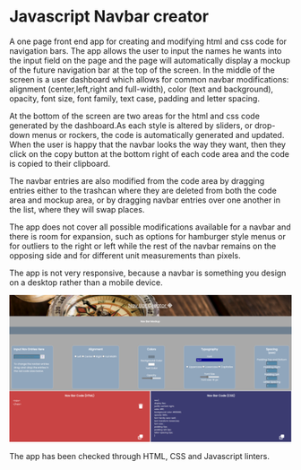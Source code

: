# Javascript Navbar creator

A one page front end app for creating and modifying html and css code for navigation bars. The app allows the user to input the names he wants into the input field on the page and the page will automatically display a mockup of the future navigation bar at the top of the screen. In the middle of the screen is a user dashboard which allows for common navbar modifications: alignment (center,left,right and full-width), color (text and background), opacity, font size, font family, text case, padding and letter spacing.

At the bottom of the screen are two areas for the html and css code generated by the dashboard.As each style is altered by sliders, or drop-down menus or rockers, the code is automatically generated and updated. When the user is happy that the navbar looks the way they want, then they click on the copy button at the bottom right of each code area and the code is copied to their clipboard.

The navbar entries are also modified from the code area by dragging entries either to the trashcan where they are deleted from both the code area and mockup area, or by dragging navbar entries over one another in the list, where they will swap places.

The app does not cover all possible modifications available for a navbar and there is room for expansion, such as options for hamburger style menus or for outliers to the right or left while the rest of the navbar remains on the opposing side and for different unit measurements than pixels. 

The app is not very responsive, because a navbar is something you design on a desktop rather than a mobile device.

 ![screenshot](screenshot_2022_09_29_221336.png)


The app has been checked through HTML, CSS and Javascript linters.
